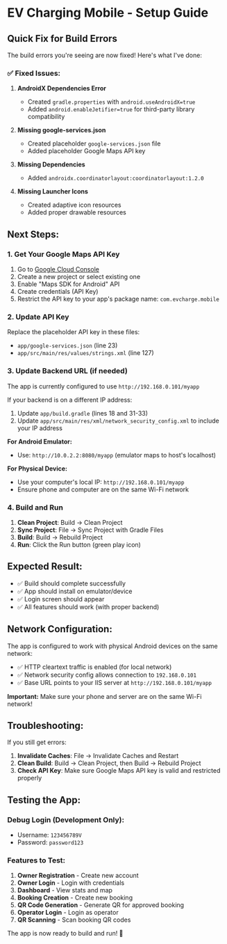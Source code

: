 # EV Charging Mobile - Setup Guide

## Quick Fix for Build Errors

The build errors you're seeing are now fixed! Here's what I've done:

### ✅ Fixed Issues:

1. **AndroidX Dependencies Error**
   - Created `gradle.properties` with `android.useAndroidX=true`
   - Added `android.enableJetifier=true` for third-party library compatibility

2. **Missing google-services.json**
   - Created placeholder `google-services.json` file
   - Added placeholder Google Maps API key

3. **Missing Dependencies**
   - Added `androidx.coordinatorlayout:coordinatorlayout:1.2.0`

4. **Missing Launcher Icons**
   - Created adaptive icon resources
   - Added proper drawable resources

## Next Steps:

### 1. Get Your Google Maps API Key
1. Go to [Google Cloud Console](https://console.cloud.google.com/)
2. Create a new project or select existing one
3. Enable "Maps SDK for Android" API
4. Create credentials (API Key)
5. Restrict the API key to your app's package name: `com.evcharge.mobile`

### 2. Update API Key
Replace the placeholder API key in these files:
- `app/google-services.json` (line 23)
- `app/src/main/res/values/strings.xml` (line 127)

### 3. Update Backend URL (if needed)
The app is currently configured to use `http://192.168.0.101/myapp`

If your backend is on a different IP address:
1. Update `app/build.gradle` (lines 18 and 31-33)
2. Update `app/src/main/res/xml/network_security_config.xml` to include your IP address

**For Android Emulator:**
- Use: `http://10.0.2.2:8080/myapp` (emulator maps to host's localhost)

**For Physical Device:**
- Use your computer's local IP: `http://192.168.0.101/myapp`
- Ensure phone and computer are on the same Wi-Fi network

### 4. Build and Run
1. **Clean Project**: Build → Clean Project
2. **Sync Project**: File → Sync Project with Gradle Files
3. **Build**: Build → Rebuild Project
4. **Run**: Click the Run button (green play icon)

## Expected Result:
- ✅ Build should complete successfully
- ✅ App should install on emulator/device
- ✅ Login screen should appear
- ✅ All features should work (with proper backend)

## Network Configuration:
The app is configured to work with physical Android devices on the same network:
- ✅ HTTP cleartext traffic is enabled (for local network)
- ✅ Network security config allows connection to `192.168.0.101`
- ✅ Base URL points to your IIS server at `http://192.168.0.101/myapp`

**Important:** Make sure your phone and server are on the same Wi-Fi network!

## Troubleshooting:

If you still get errors:
1. **Invalidate Caches**: File → Invalidate Caches and Restart
2. **Clean Build**: Build → Clean Project, then Build → Rebuild Project
3. **Check API Key**: Make sure Google Maps API key is valid and restricted properly

## Testing the App:

### Debug Login (Development Only):
- Username: `123456789V`
- Password: `password123`

### Features to Test:
1. **Owner Registration** - Create new account
2. **Owner Login** - Login with credentials
3. **Dashboard** - View stats and map
4. **Booking Creation** - Create new booking
5. **QR Code Generation** - Generate QR for approved booking
6. **Operator Login** - Login as operator
7. **QR Scanning** - Scan booking QR codes

The app is now ready to build and run! 🚀
